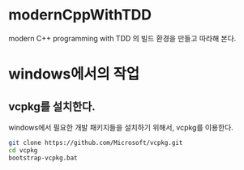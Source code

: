 # modernCppWithTDD
modern C++ programming with TDD 의 빌드 환경을 만들고 따라해 본다.

# windows에서의 작업

## vcpkg를 설치한다.
windows에서 필요한 개발 패키지들을 설치하기 위해서, vcpkg를 이용한다.
```bash
git clone https://github.com/Microsoft/vcpkg.git
cd vcpkg
bootstrap-vcpkg.bat
```
